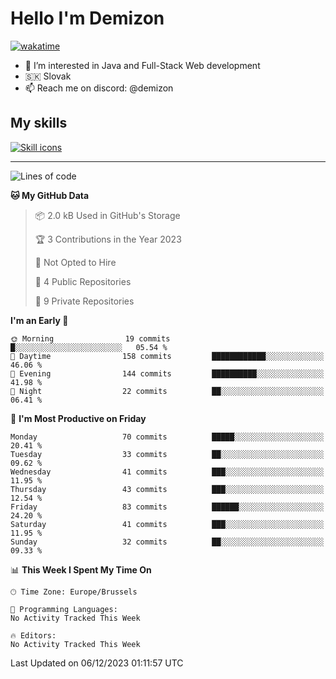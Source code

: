 # Hello I'm Demizon
[![wakatime](https://wakatime.com/badge/user/6ad1949f-d6d7-44f9-9eee-c35e54cc499b.svg)](https://wakatime.com/@6ad1949f-d6d7-44f9-9eee-c35e54cc499b)
- 👀 I’m interested in Java and Full-Stack Web development
- 🇸🇰 Slovak
- 📫 Reach me on discord: @demizon

## My skills
[![Skill icons](https://skillicons.dev/icons?i=java,js,ts,html,css,react,nextjs,tailwind,supabase,py,git,docker,linux,mysql,postgres,mongo&theme=dark)](https://github.com/Demizon3433)

---

<!--START_SECTION:waka-->
![Lines of code](https://img.shields.io/badge/From%20Hello%20World%20I%27ve%20Written-84.3%20thousand%20lines%20of%20code-blue)

**🐱 My GitHub Data** 

> 📦 2.0 kB Used in GitHub's Storage 
 > 
> 🏆 3 Contributions in the Year 2023
 > 
> 🚫 Not Opted to Hire
 > 
> 📜 4 Public Repositories 
 > 
> 🔑 9 Private Repositories 
 > 
**I'm an Early 🐤** 

```text
🌞 Morning                19 commits          █░░░░░░░░░░░░░░░░░░░░░░░░   05.54 % 
🌆 Daytime                158 commits         ████████████░░░░░░░░░░░░░   46.06 % 
🌃 Evening                144 commits         ██████████░░░░░░░░░░░░░░░   41.98 % 
🌙 Night                  22 commits          ██░░░░░░░░░░░░░░░░░░░░░░░   06.41 % 
```
📅 **I'm Most Productive on Friday** 

```text
Monday                   70 commits          █████░░░░░░░░░░░░░░░░░░░░   20.41 % 
Tuesday                  33 commits          ██░░░░░░░░░░░░░░░░░░░░░░░   09.62 % 
Wednesday                41 commits          ███░░░░░░░░░░░░░░░░░░░░░░   11.95 % 
Thursday                 43 commits          ███░░░░░░░░░░░░░░░░░░░░░░   12.54 % 
Friday                   83 commits          ██████░░░░░░░░░░░░░░░░░░░   24.20 % 
Saturday                 41 commits          ███░░░░░░░░░░░░░░░░░░░░░░   11.95 % 
Sunday                   32 commits          ██░░░░░░░░░░░░░░░░░░░░░░░   09.33 % 
```


📊 **This Week I Spent My Time On** 

```text
🕑︎ Time Zone: Europe/Brussels

💬 Programming Languages: 
No Activity Tracked This Week

🔥 Editors: 
No Activity Tracked This Week
```


 Last Updated on 06/12/2023 01:11:57 UTC
<!--END_SECTION:waka-->

